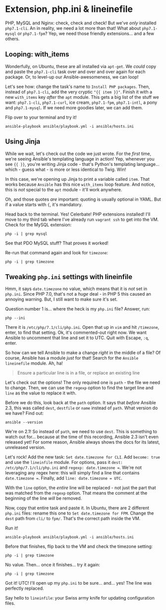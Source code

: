 # Extension, php.ini & lineinefile

PHP, MySQL and Nginx: check, check and check! But we've *only* installed `php7.1-cli`.
An in reality, we need a lot more than that! What about `php7.1-mysql` or `php7.1-fpm`?
Yep, we need those friendly extensions... and a few others.

## Looping: with_items

Wonderfully, on Ubuntu, these are all installed via `apt-get`. We *could* copy and
paste the `php7.1-cli` task over and over and over again for each package. Or,
to level-up our Ansible-awesomeness, we can loop!

Let's see how: change the task's name to `Install PHP packages`. Then, instead of
`php7.1-cli`, add the very cryptic `"{{ item }}"`. Finish it with a new `with_items`
key *after* the `apt` module. This gets a big list of the stuff we want: `php7.1-cli`,
`php7.1-curl`, ice cream, `php7.1-fpm`, `php7.1-intl`, a pony and `php7.1-mysql`.
If we need more goodies later, we can add them.

Flip over to your terminal and try it!

```terminal
ansible-playbook ansible/playbook.yml -i ansible/hosts.ini
```

## Using Jinja

While we wait, let's check out the code we just wrote. For the *first* time, we're
seeing Ansible's templating language in action! Yep, whenever you see `{{ }}`, you're
writing Jinja code - that's Python's templating language... which - guess what - is
more or less identical to Twig. Win!

In this case, we're opening up Jinja to print a variable called `item`. That works
because `Ansible` has this nice `with_items` loop feature. And notice, this is *not*
special to the `apt` module - it'll work anywhere.

Oh, and those quotes *are* important: quoting is usually optional in YAML. But if
a value starts with `{`, it's mandatory.

Head back to the terminal. Yes! Celerbate! PHP extensions installed! I'll move to
my third tab where I've already run `vagrant ssh` to get into the VM. Check for the
MySQL extension:

```terminal
php -i | grep mysql
```

See that PDO MySQL stuff? That proves it worked!

Re-run that command again and look for `timezone`:

```terminal
php -i | grep timezone
```

## Tweaking `php.ini` settings with lineinfile

Hmm, it says `date.timezone` no value, which means that it is *not* set in `php.ini`.
Since PHP 7.0, that's not a *huge* deal - in PHP 5 this caused an annoying warning.
But, I still want to make sure it's set.

Question number 1 is... where the heck is my `php.ini` file? Answer, run:

```terminal
php --ini
```

There it is `/etc/php/7.1/cli/php.ini`. Open that up in `vim` and hit `/timezone`,
enter, to find that setting. Ok, it's commented-out right now. We want Ansible
to uncomment that line and set it to UTC. Quit with Escape, `:q`, enter.

So how can we tell Ansible to make a change *right* in the middle of a file? Of course,
Ansible has a module *just* for that! Search for the `Ansible lineinefile` module.
Ah, ha!

> Ensure a particular line is in a file, or replace an existing line

Let's check out the options! The only required one is `path` - the file we need
to change. Then, we can use the `regexp` option to find the target line and `line`
as the value to replace it with.

Before we do this, look back at the `path` option. It says that *before* Ansible
2.3, this was called `dest`, `destfile` or `name` instead of `path`. What version
do we have? Find out:

```terminal
ansible --version
```

We're on 2.1! So instead of `path`, we need to use `dest`. This is something to
watch out for... because at the time of this recording, Ansible 2.3 isn't even
released yet! For some reason, Ansible always shows the docs for its latest, unreleased
version.

Let's rock! Add the new task: `Set date.timezone for CLI`. Add `become: true` and
use the `lineinfile` module. For options, pass it `dest: /etc/php/7.1/cli/php.ini`
and `regexp: date.timezone =`. We're not leveraging any regex here: this will simply
find a line that contains `date.timezone =`. Finally, add `line: date.timezone = UTC`.

With the `line` option, the *entire* line will be replaced - not just the part that
was matched from the `regexp` option. That means the comment at the beginning of the
line *will* be removed.

Now, copy that entire task and paste it. In Ubuntu, there are 2 different `php.ini`
files: rename this one to `Set date.timezone for FPM`. Change the `dest` path
from `cli/` to `fpm/`. That's the correct path inside the VM.

Run it!

```terminal
ansible-playbook ansible/playbook.yml -i ansible/hosts.ini
```

Before that finishes, flip back to the VM and check the timezone setting:

```terminal
php -i | grep timezone
```

No value. Then... once it finishes... try it again:

```terminal
php -i | grep timezone
```

Got it! UTC! I'll open up my `php.ini` to be sure... and... yes! The line was perfectly
replaced.

Say hello to `lineinfile`: your Swiss army knife for updating configuration files.
